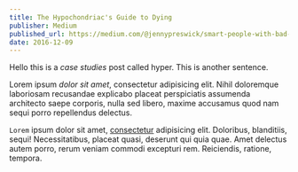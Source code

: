 ```yaml
---
title: The Hypochondriac's Guide to Dying
publisher: Medium
published_url: https://medium.com/@jennypreswick/smart-people-with-bad-resumes-b136c52a617f
date: 2016-12-09
---
```


Hello this is a *case studies* post called hyper. This is another sentence.

Lorem ipsum _dolor sit amet_, consectetur adipisicing elit. Nihil doloremque laboriosam recusandae explicabo placeat perspiciatis assumenda architecto saepe corporis, nulla sed libero, maxime accusamus quod nam sequi porro repellendus delectus.

`Lorem` ipsum dolor sit amet, [consectetur][1] adipisicing elit. Doloribus, blanditiis, sequi! Necessitatibus, placeat quasi, deserunt qui quia quae. Amet delectus autem porro, rerum veniam commodi excepturi rem. Reiciendis, ratione, tempora.

[1]: http://www.google.com "the title"

